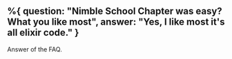 %{
  question: "Nimble School Chapter was easy? What you like most",
  answer: "Yes, I like most it's all elixir code."
}
---
Answer of the FAQ.
